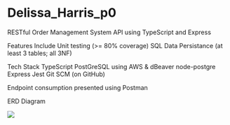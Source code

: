 # Delissa_Harris_p0

RESTful Order Management System API using TypeScript and Express

Features Include 
 Unit testing (>= 80% coverage)
 SQL Data Persistance (at least 3 tables; all 3NF)

Tech Stack
 TypeScript
 PostGreSQL using AWS & dBeaver
 node-postgre
 Express
 Jest
 Git SCM (on GitHub)
 
Endpoint consumption presented using Postman

ERD Diagram

![](images/Order_Management_ERD.png)
